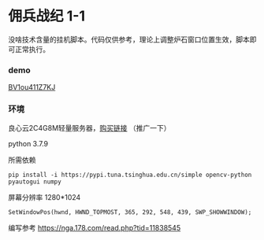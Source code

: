 # 佣兵战纪 1-1

没啥技术含量的挂机脚本。代码仅供参考，理论上调整炉石窗口位置生效，脚本即可正常执行。

### demo

[BV1ou411Z7KJ](https://www.bilibili.com/video/BV1ou411Z7KJ)

### 环境

良心云2C4G8M轻量服务器，[购买链接](https://curl.qcloud.com/8izQ1J4o) （推广一下）

python 3.7.9

所需依赖

```
pip install -i https://pypi.tuna.tsinghua.edu.cn/simple opencv-python pyautogui numpy
```

屏幕分辨率 1280*1024

```
SetWindowPos(hwnd, HWND_TOPMOST, 365, 292, 548, 439, SWP_SHOWWINDOW);
```



编写参考 https://nga.178.com/read.php?tid=11838545
